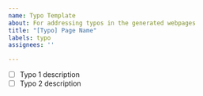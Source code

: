 ```yaml
---
name: Typo Template
about: For addressing typos in the generated webpages
title: "[Typo] Page Name"
labels: typo
assignees: ''

---
```


- [ ] Typo 1 description
- [ ] Typo 2 description
